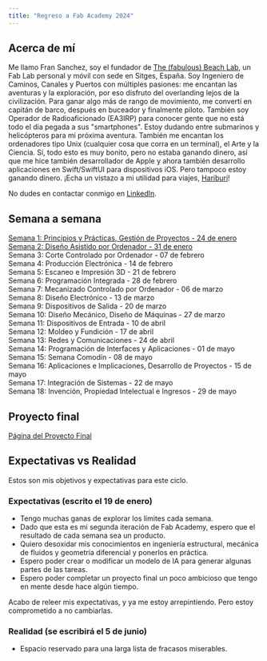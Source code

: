 ```yaml
---
title: "Regreso a Fab Academy 2024"
---
```

## Acerca de mí
Me llamo Fran Sanchez, soy el fundador de [The (fabulous) Beach Lab](http://beachlab.org), un Fab Lab personal y móvil con sede en Sitges, España. Soy Ingeniero de Caminos, Canales y Puertos con múltiples pasiones: me encantan las aventuras y la exploración, por eso disfruto del overlanding lejos de la civilización. Para ganar algo más de rango de movimiento, me convertí en capitán de barco, después en buceador y finalmente piloto. También soy Operador de Radioaficionado (EA3IRP) para conocer gente que no está todo el dia pegada a sus "smartphones". Estoy dudando entre submarinos y helicópteros para mi próxima aventura. También me encantan los ordenadores tipo Unix (cualquier cosa que corra en un terminal), el Arte y la Ciencia. Sí, todo esto es muy bonito, pero no estaba ganando dinero, así que me hice también desarrollador de Apple y ahora también desarrollo aplicaciones en Swift/SwiftUI para dispositivos iOS. Pero tampoco estoy ganando dinero. ¡Echa un vistazo a mi utilidad para viajes, [Hariburi](https://apps.apple.com/us/app/hariburi/id1599749190)!

No dudes en contactar conmigo en [LinkedIn](https://www.linkedin.com/in/fsancheza/).

## Semana a semana
[Semana 1: Principios y Prácticas, Gestión de Proyectos - 24 de enero](w01-es.md)  
[Semana 2: Diseño Asistido por Ordenador - 31 de enero](w02-es.md)   
Semana 3: Corte Controlado por Ordenador - 07 de febrero    
Semana 4: Producción Electrónica - 14 de febrero    
Semana 5: Escaneo e Impresión 3D - 21 de febrero    
Semana 6: Programación Integrada - 28 de febrero    
Semana 7: Mecanizado Controlado por Ordenador - 06 de marzo    
Semana 8: Diseño Electrónico - 13 de marzo    
Semana 9: Dispositivos de Salida - 20 de marzo    
Semana 10: Diseño Mecánico, Diseño de Máquinas - 27 de marzo    
Semana 11: Dispositivos de Entrada - 10 de abril    
Semana 12: Moldeo y Fundición - 17 de abril    
Semana 13: Redes y Comunicaciones - 24 de abril    
Semana 14: Programación de Interfaces y Aplicaciones - 01 de mayo    
Semana 15: Semana Comodín - 08 de mayo    
Semana 16: Aplicaciones e Implicaciones, Desarrollo de Proyectos - 15 de mayo    
Semana 17: Integración de Sistemas - 22 de mayo    
Semana 18: Invención, Propiedad Intelectual e Ingresos - 29 de mayo  

## Proyecto final
[Página del Proyecto Final](final-es.md)

## Expectativas vs Realidad

Estos son mis objetivos y expectativas para este ciclo.

### Expectativas (escrito el 19 de enero)
- Tengo muchas ganas de explorar los límites cada semana.
- Dado que esta es mi segunda iteración de Fab Academy, espero que el resultado de cada semana sea un producto.
- Quiero desoxidar mis conocimientos en ingeniería estructural, mecánica de fluidos y geometría diferencial y ponerlos en práctica.
- Espero poder crear o modificar un modelo de IA para generar algunas partes de las tareas.
- Espero poder completar un proyecto final un poco ambicioso que tengo en mente desde hace algún tiempo.

Acabo de releer mis expectativas, y ya me estoy arrepintiendo. Pero estoy comprometido a no cambiarlas.

### Realidad (se escribirá el 5 de junio)

- Espacio reservado para una larga lista de fracasos miserables.

